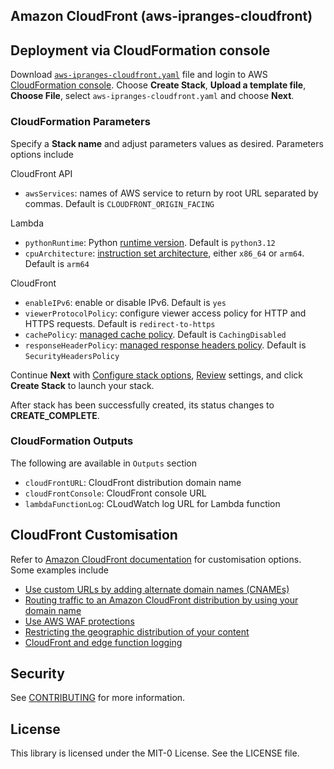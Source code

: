 ## Amazon CloudFront (aws-ipranges-cloudfront)


## Deployment via CloudFormation console
Download [`aws-ipranges-cloudfront.yaml`](aws-ipranges-cloudfront.yaml) file and login to AWS [CloudFormation console](https://console.aws.amazon.com/cloudformation/home#/stacks/create/template). Choose **Create Stack**, **Upload a template file**, **Choose File**, select `aws-ipranges-cloudfront.yaml` and choose **Next**.

### CloudFormation Parameters
Specify a **Stack name** and adjust parameters values as desired. Parameters options include

CloudFront API
- `awsServices`: names of AWS service to return by root URL separated by commas. Default is `CLOUDFRONT_ORIGIN_FACING`

Lambda
- `pythonRuntime`: Python [runtime version](https://docs.aws.amazon.com/lambda/latest/dg/lambda-python.html). Default is `python3.12`
- `cpuArchitecture`: [instruction set architecture](https://docs.aws.amazon.com/lambda/latest/dg/foundation-arch.html), either `x86_64` or `arm64`. Default is `arm64`

CloudFront
- `enableIPv6`: enable or disable IPv6. Default is `yes`
- `viewerProtocolPolicy`: configure viewer access policy for HTTP and HTTPS requests. Default is `redirect-to-https`
- `cachePolicy`: [managed cache policy](https://docs.aws.amazon.com/AmazonCloudFront/latest/DeveloperGuide/using-managed-cache-policies.html). Default is `CachingDisabled`
- `responseHeaderPolicy`: [managed response headers policy](https://docs.aws.amazon.com/AmazonCloudFront/latest/DeveloperGuide/using-managed-response-headers-policies.html). Default is `SecurityHeadersPolicy`

Continue **Next** with [Configure stack options](https://docs.aws.amazon.com/AWSCloudFormation/latest/UserGuide/cfn-console-add-tags.html), [Review](https://docs.aws.amazon.com/AWSCloudFormation/latest/UserGuide/cfn-using-console-create-stack-review.html) settings, and click **Create Stack** to launch your stack. 

After stack has been successfully created, its status changes to **CREATE_COMPLETE**. 

### CloudFormation Outputs
The following are available in `Outputs` section 
- `cloudFrontURL`: CloudFront distribution domain name
- `cloudFrontConsole`: CloudFront console URL
- `lambdaFunctionLog`: CLoudWatch log URL for Lambda function

## CloudFront Customisation
Refer to [Amazon CloudFront documentation](https://docs.aws.amazon.com/AmazonCloudFront/latest/DeveloperGuide/Introduction.html) for customisation options. Some examples include
- [Use custom URLs by adding alternate domain names (CNAMEs)](https://docs.aws.amazon.com/AmazonCloudFront/latest/DeveloperGuide/CNAMEs.html)
- [Routing traffic to an Amazon CloudFront distribution by using your domain name](https://docs.aws.amazon.com/Route53/latest/DeveloperGuide/routing-to-cloudfront-distribution.html)
- [Use AWS WAF protections](https://docs.aws.amazon.com/AmazonCloudFront/latest/DeveloperGuide/distribution-web-awswaf.html)
- [Restricting the geographic distribution of your content](https://docs.aws.amazon.com/AmazonCloudFront/latest/DeveloperGuide/georestrictions.html)
- [CloudFront and edge function logging](https://docs.aws.amazon.com/AmazonCloudFront/latest/DeveloperGuide/logging.html)


## Security

See [CONTRIBUTING](CONTRIBUTING.md#security-issue-notifications) for more information.

## License

This library is licensed under the MIT-0 License. See the LICENSE file.

